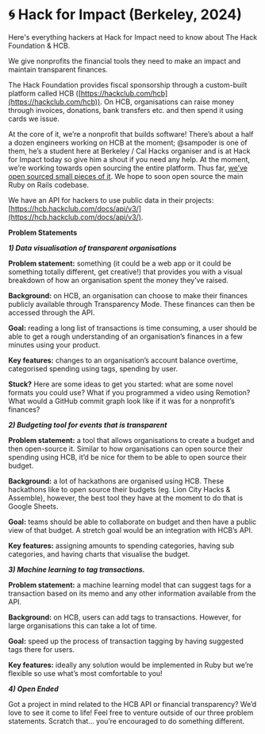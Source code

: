 # 🌀 Hack for Impact (Berkeley, 2024)

Here's everything hackers at Hack for Impact need to know about The Hack Foundation &amp; HCB.

We give nonprofits the financial tools they need to make an impact and maintain transparent finances.  

The Hack Foundation provides fiscal sponsorship through a custom-built platform called HCB ([https://hackclub.com/hcb](https://hackclub.com/hcb)). On HCB, organisations can raise money through invoices, donations, bank transfers etc. and then spend it using cards we issue. 

At the core of it, we’re a nonprofit that builds software! There’s about a half a dozen engineers working on HCB at the moment; @sampoder is one of them, he’s a student here at Berkeley / Cal Hacks organiser and is at Hack for Impact today so give him a shout if you need any help. At the moment, we’re working towards open sourcing the entire platform. Thus far, [we’ve open sourced small pieces of it](https://github.com/hackclub/?q=hcb&type=all&language=&sort=). We hope to soon open source the main Ruby on Rails codebase.

We have an API for hackers to use public data in their projects: [https://hcb.hackclub.com/docs/api/v3/](https://hcb.hackclub.com/docs/api/v3/).

**Problem Statements**

***1) Data visualisation of transparent organisations***

**Problem statement:** something (it could be a web app or it could be something totally different, get creative!) that provides you with a visual breakdown of how an organisation spent the money they’ve raised.

**Background:** on HCB, an organisation can choose to make their finances publicly available through Transparency Mode. These finances can then be accessed through the API.

**Goal:** reading a long list of transactions is time consuming, a user should be able to get a rough understanding of an organisation’s finances in a few minutes using your product.

**Key features:** changes to an organisation’s account balance overtime, categorised spending using tags, spending by user.

**Stuck?** Here are some ideas to get you started: what are some novel formats you could use? What if you programmed a video using Remotion? What would a GitHub commit graph look like if it was for a nonprofit’s finances?

***2) Budgeting tool for events that is transparent***

**Problem statement:** a tool that allows organisations to create a budget and then open-source it. Similar to how organisations can open source their spending using HCB, it’d be nice for them to be able to open source their budget.

**Background:** a lot of hackathons are organised using HCB. These hackathons like to open source their budgets (eg. Lion City Hacks & Assemble), however, the best tool they have at the moment to do that is Google Sheets.

**Goal:** teams should be able to collaborate on budget and then have a public view of that budget. A stretch goal would be an integration with HCB’s API.

**Key features:** assigning amounts to spending categories, having sub categories, and having charts that visualise the budget.

***3) Machine learning to tag transactions.***

**Problem statement:** a machine learning model that can suggest tags for a transaction based on its memo and any other information available from the API.

**Background:** on HCB, users can add tags to transactions. However, for large organisations this can take a lot of time. 

**Goal:** speed up the process of transaction tagging by having suggested tags there for users. 

**Key features:** ideally any solution would be implemented in Ruby but we’re flexible so use what’s most comfortable to you!

***4) Open Ended***

Got a project in mind related to the HCB API or financial transparency? We’d love to see it come to life! Feel free to venture outside of our three problem statements. Scratch that… you’re encouraged to do something different. 
